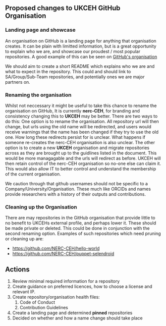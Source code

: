 ## Proposed changes to UKCEH GitHub Organisation

### Landing page and showcase

An organisation on GitHub is a landing page for anything that organisation creates.  It can be plain with limitted information, but is a great opportunity to explain who we are, and showcase our proudest / most popular repositories. A good example of this can be seen on [GitHub's organisation](https://github.com/github)   

We should aim to create a short README which explains who we are and what to expect in the repository.  This could and should link to SA/Group/Sub-Team repositories, and potentially ones we are major partners on.

### Renaming the organisation

Whilst not neccessary it might be useful to take this chance to rename the organisation on GitHub,  It is currently **nerc-CEH**, for branding and consistency changing this to **UKCEH** may be better.  There are two ways to do this: One option is to rename the organisation.  All repository url will then change, but urls using the old name will be redirected, and users would receive warnings that the name has been changed if they try to use the old one. How long these redirects persist for is unclear. What happens if someone re-creates the nerc-CEH organisation is also unclear.  The other option is to create a new **UKCEH** organisation and migrate repositories across as they are brought up to the guidlines listed in the document. This would be more managagable and the urls will redirect as before.  UKCEH will then retain control of the nerc-CEH organisation so no-one else can claim it. This would also allow IT to better control and understand the membership of the current organisation.

We caution through that github usernames should not be specific to a Company/University/Organisation.  These much like ORCIDs and names provide researchers with a history of their outputs and contributions.

### Cleaning up the Organisation

There are may repositories in the GitHub organisation that provide little to no benefit to UKCEHs external profile, and perhaps lower it.  These should be made private or deleted.  This could be done in conjunction with the second renaming option. Examples of such repositories which need pruning or cleaning up are:
 - https://github.com/NERC-CEH/hello-world 
 - https://github.com/NERC-CEH/puppet-selendroid 

## Actions

1. Review minimal required information for a repository
2. Create guidance on preferred licences, how to choose a license and relevant IP.
3. Create repository/organisation health files:
   1. Code of Conduct
   2. Contribution Guidelines
3. Create a landing page and determined **pinned** repositories
4. Decided on whether and how a name change should take place